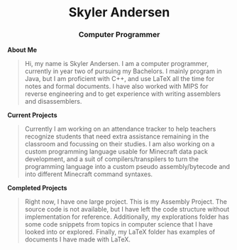 <html><h1 align="center">Skyler Andersen</h1><h3 align="center">Computer Programmer</h3></html>
  
**About Me**  
>   Hi, my name is Skyler Andersen. I am a computer programmer, currently in year two of pursuing my Bachelors. I mainly program in Java, but I am proficient with C++, and use LaTeX all the time for notes and formal documents. I have also worked with MIPS for reverse engineering and to get experience with writing assemblers and disassemblers.  
  
**Current Projects**  
>   Currently I am working on an attendance tracker to help teachers recognize students that need extra assistance remaining in the classroom and focussing on their studies. I am also working on a custom programming language usable for Minecraft data pack development, and a suit of compilers/transpilers to turn the programming language into a custom pseudo assembly/bytecode and into different Minecraft command syntaxes.  
  
**Completed Projects**  
> Right now, I have one large project. This is my Assembly Project. The source code is not available, but I have left the code structure without implementation for reference. Additionally, my explorations folder has some code snippets from topics in computer science that I have looked into or explored. Finally, my LaTeX folder has examples of documents I have made with LaTeX.
